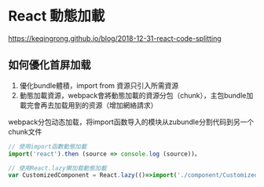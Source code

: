 # React 動態加載

<https://keqingrong.github.io/blog/2018-12-31-react-code-splitting>

## 如何優化首屏加载

1. 優化bundle體積，import from 資源只引入所需資源
2. 動態加載資源，webpack會將動態加載的資源分包（chunk），主包bundle加載完會再去加载用到的资源（增加網絡請求）

webpack分包动态加载，将import函数导入的模块从zubundle分割代码到另一个chunk文件

```js
// 使用import函數動態加載
import('react').then (source => console.log (source))。

// 使用React.lazy懒加载動態加載
var CustomizedComponent = React.lazy(()=>import('./component/CustomizedComponent'))
```

